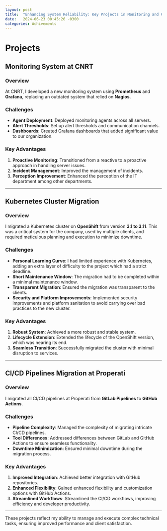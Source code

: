 ```yaml
---
layout: post
title:  "Enhancing System Reliability: Key Projects in Monitoring and CI/CD Pipelines"
date:   2024-06-23 00:45:26 -0300
categories: Achivements
---
```

# Projects

## Monitoring System at CNRT

### Overview

At CNRT, I developed a new monitoring system using **Prometheus** and **Grafana**, replacing an outdated system that relied on **Nagios**.

### Challenges

- **Agent Deployment**: Deployed monitoring agents across all servers.
- **Alert Thresholds**: Set up alert thresholds and communication channels.
- **Dashboards**: Created Grafana dashboards that added significant value to our organization.

### Key Advantages

1. **Proactive Monitoring**: Transitioned from a reactive to a proactive approach in handling server issues.
2. **Incident Management**: Improved the management of incidents.
3. **Perception Improvement**: Enhanced the perception of the IT department among other departments.

---

## Kubernetes Cluster Migration

### Overview

I migrated a Kubernetes cluster on **OpenShift** from version **3.1 to 3.11**. This was a critical system for the company, used by multiple clients, and required meticulous planning and execution to minimize downtime.

### Challenges

- **Personal Learning Curve**: I had limited experience with Kubernetes, adding an extra layer of difficulty to the project which had a strict deadline.
- **Short Maintenance Window**: The migration had to be completed within a minimal maintenance window.
- **Transparent Migration**: Ensured the migration was transparent to the clients.
- **Security and Platform Improvements**: Implemented security improvements and platform sanitation to avoid carrying over bad practices to the new cluster.

### Key Advantages

1. **Robust System**: Achieved a more robust and stable system.
2. **Lifecycle Extension**: Extended the lifecycle of the OpenShift version, which was nearing its end.
3. **Seamless Transition**: Successfully migrated the cluster with minimal disruption to services.

---

## CI/CD Pipelines Migration at Properati

### Overview

I migrated all CI/CD pipelines at Properati from **GitLab Pipelines** to **GitHub Actions**.

### Challenges

- **Pipeline Complexity**: Managed the complexity of migrating intricate CI/CD pipelines.
- **Tool Differences**: Addressed differences between GitLab and GitHub Actions to ensure seamless functionality.
- **Downtime Minimization**: Ensured minimal downtime during the migration process.

### Key Advantages

1. **Improved Integration**: Achieved better integration with GitHub repositories.
2. **Enhanced Flexibility**: Gained enhanced flexibility and customization options with GitHub Actions.
3. **Streamlined Workflows**: Streamlined the CI/CD workflows, improving efficiency and developer productivity.

---

These projects reflect my ability to manage and execute complex technical tasks, ensuring improved performance and client satisfaction.
